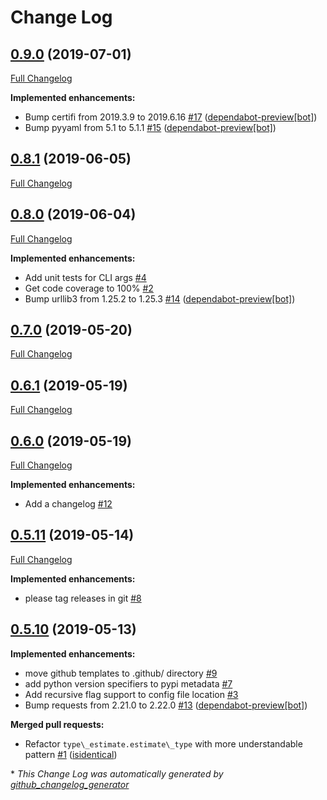 # Change Log

## [0.9.0](https://github.com/naorlivne/parse_it/tree/0.9.0) (2019-07-01)
[Full Changelog](https://github.com/naorlivne/parse_it/compare/0.8.1...0.9.0)

**Implemented enhancements:**

- Bump certifi from 2019.3.9 to 2019.6.16 [\#17](https://github.com/naorlivne/parse_it/pull/17) ([dependabot-preview[bot]](https://github.com/apps/dependabot-preview))
- Bump pyyaml from 5.1 to 5.1.1 [\#15](https://github.com/naorlivne/parse_it/pull/15) ([dependabot-preview[bot]](https://github.com/apps/dependabot-preview))

## [0.8.1](https://github.com/naorlivne/parse_it/tree/0.8.1) (2019-06-05)
[Full Changelog](https://github.com/naorlivne/parse_it/compare/0.8.0...0.8.1)

## [0.8.0](https://github.com/naorlivne/parse_it/tree/0.8.0) (2019-06-04)
[Full Changelog](https://github.com/naorlivne/parse_it/compare/0.7.0...0.8.0)

**Implemented enhancements:**

- Add unit tests for CLI args [\#4](https://github.com/naorlivne/parse_it/issues/4)
- Get code coverage to 100% [\#2](https://github.com/naorlivne/parse_it/issues/2)
- Bump urllib3 from 1.25.2 to 1.25.3 [\#14](https://github.com/naorlivne/parse_it/pull/14) ([dependabot-preview[bot]](https://github.com/apps/dependabot-preview))

## [0.7.0](https://github.com/naorlivne/parse_it/tree/0.7.0) (2019-05-20)
[Full Changelog](https://github.com/naorlivne/parse_it/compare/0.6.1...0.7.0)

## [0.6.1](https://github.com/naorlivne/parse_it/tree/0.6.1) (2019-05-19)
[Full Changelog](https://github.com/naorlivne/parse_it/compare/0.6.0...0.6.1)

## [0.6.0](https://github.com/naorlivne/parse_it/tree/0.6.0) (2019-05-19)
[Full Changelog](https://github.com/naorlivne/parse_it/compare/0.5.11...0.6.0)

**Implemented enhancements:**

- Add a changelog [\#12](https://github.com/naorlivne/parse_it/issues/12)

## [0.5.11](https://github.com/naorlivne/parse_it/tree/0.5.11) (2019-05-14)
[Full Changelog](https://github.com/naorlivne/parse_it/compare/0.5.10...0.5.11)

**Implemented enhancements:**

- please tag releases in git [\#8](https://github.com/naorlivne/parse_it/issues/8)

## [0.5.10](https://github.com/naorlivne/parse_it/tree/0.5.10) (2019-05-13)
**Implemented enhancements:**

- move github templates to .github/ directory [\#9](https://github.com/naorlivne/parse_it/issues/9)
- add python version specifiers to pypi metadata [\#7](https://github.com/naorlivne/parse_it/issues/7)
- Add recursive flag support to config file location [\#3](https://github.com/naorlivne/parse_it/issues/3)
- Bump requests from 2.21.0 to 2.22.0 [\#13](https://github.com/naorlivne/parse_it/pull/13) ([dependabot-preview[bot]](https://github.com/apps/dependabot-preview))

**Merged pull requests:**

- Refactor `type\_estimate.estimate\_type` with more understandable pattern [\#1](https://github.com/naorlivne/parse_it/pull/1) ([isidentical](https://github.com/isidentical))



\* *This Change Log was automatically generated by [github_changelog_generator](https://github.com/skywinder/Github-Changelog-Generator)*